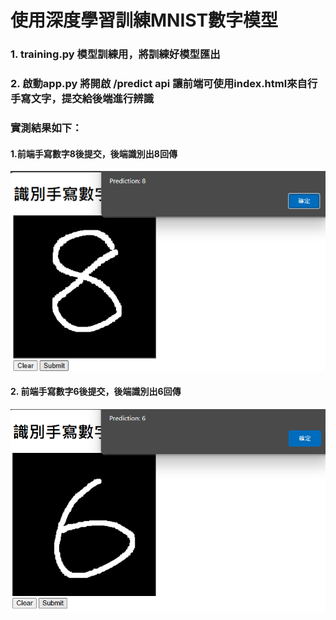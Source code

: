 # 使用深度學習訓練MNIST數字模型
### 1. training.py 模型訓練用，將訓練好模型匯出
### 2. 啟動app.py 將開啟 /predict api 讓前端可使用index.html來自行手寫文字，提交給後端進行辨識

### 實測結果如下：
#### 1.前端手寫數字8後提交，後端識別出8回傳
![img.png](example_8.png)
#### 2. 前端手寫數字6後提交，後端識別出6回傳
![img.png](example_6.png)